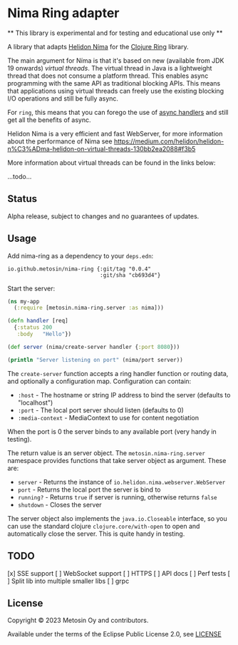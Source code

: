 # Nima Ring adapter

** This library is experimental and for testing and educational use only **

A library that adapts [Helidon Níma](https://helidon.io/nima) for the [Clojure Ring](https://github.com/ring-clojure/ring) library.

The main argument for Níma is that it's based on new (available from JDK 19 onwards) _virtual threads_. The virtual thread in Java is a lightweight thread that does not consume a platform thread. This enables async programming with the same API as traditional blocking APIs. This means that applications using virtual threads can freely use the existing blocking I/O operations and still be fully async.

For `ring`, this means that you can forego the use of [async handlers](https://github.com/ring-clojure/ring/wiki/Concepts#handlers) and still get all the benefits of async.

Helidon Nima is a very efficient and fast WebServer, for more information about the performance of Nima see https://medium.com/helidon/helidon-n%C3%ADma-helidon-on-virtual-threads-130bb2ea2088#f3b5

More information about virtual threads can be found in the links below:

...todo...

## Status

Alpha release, subject to changes and no guarantees of updates.

## Usage

Add nima-ring as a dependency to your `deps.edn`:

```
io.github.metosin/nima-ring {:git/tag "0.0.4"
                             :git/sha "cb693d4"}
```

Start the server:

```clj
(ns my-app
  (:require [metosin.nima-ring.server :as nima]))

(defn handler [req]
  {:status 200
   :body   "Hello"})

(def server (nima/create-server handler {:port 8080}))

(println "Server listening on port" (nima/port server))
```

The `create-server` function accepts a ring handler function or routing data, and optionally a
configuration map. Configuration can contain:

- `:host` - The hostname or string IP address to bind the server (defaults to "localhost")
- `:port` - The local port server should listen (defaults to 0)
- `:media-context` - MediaContext to use for content negotiation

When the port is 0 the server binds to any available port (very handy in testing).

The return value is an server object. The `metosin.nima-ring.server` namespace
provides functions that take server object as argument. These are:

- `server` - Returns the instance of `io.helidon.nima.webserver.WebServer`
- `port` - Returns the local port the server is bind to
- `running?` - Returns `true` if server is running, otherwise returns `false`
- `shutdown` - Closes the server

The server object also implements the `java.io.Closeable` interface, so you can use the
standard clojure `clojure.core/with-open` to open and automatically close the server. This
is quite handy in testing.

## TODO

[x] SSE support
[ ] WebSocket support
[ ] HTTPS
[ ] API docs
[ ] Perf tests
[ ] Split lib into multiple smaller libs
[ ] grpc

## License

Copyright © 2023 Metosin Oy and contributors.

Available under the terms of the Eclipse Public License 2.0, see [LICENSE](./LICENSE)
